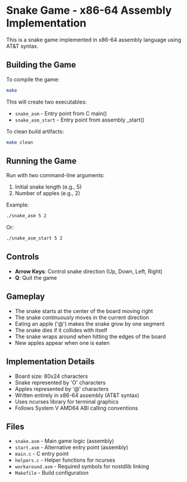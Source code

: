 # Snake Game - x86-64 Assembly Implementation

This is a snake game implemented in x86-64 assembly language using AT&T syntax.

## Building the Game

To compile the game:
```bash
make
```

This will create two executables:
- `snake_asm` - Entry point from C main()
- `snake_asm_start` - Entry point from assembly _start()

To clean build artifacts:
```bash
make clean
```

## Running the Game

Run with two command-line arguments:
1. Initial snake length (e.g., 5)
2. Number of apples (e.g., 2)

Example:
```bash
./snake_asm 5 2
```

Or:
```bash
./snake_asm_start 5 2
```

## Controls

- **Arrow Keys**: Control snake direction (Up, Down, Left, Right)
- **Q**: Quit the game

## Gameplay

- The snake starts at the center of the board moving right
- The snake continuously moves in the current direction
- Eating an apple ('@') makes the snake grow by one segment
- The snake dies if it collides with itself
- The snake wraps around when hitting the edges of the board
- New apples appear when one is eaten

## Implementation Details

- Board size: 80x24 characters
- Snake represented by 'O' characters
- Apples represented by '@' characters
- Written entirely in x86-64 assembly (AT&T syntax)
- Uses ncurses library for terminal graphics
- Follows System V AMD64 ABI calling conventions

## Files

- `snake.asm` - Main game logic (assembly)
- `start.asm` - Alternative entry point (assembly)
- `main.c` - C entry point
- `helpers.c` - Helper functions for ncurses
- `workaround.asm` - Required symbols for nostdlib linking
- `Makefile` - Build configuration
